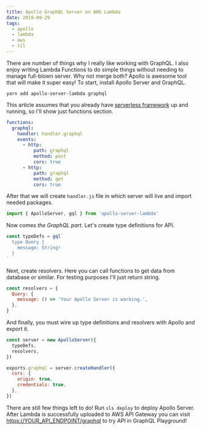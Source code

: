 ```yaml
---
title: Apollo GraphQL Server on AWS Lambda
date: 2019-09-29
tags:
  - apollo
  - lambda
  - aws
  - til
---
```


There are number of things why I really like working with GraphQL. I also enjoy writing Lambda Functions to do simple things without needing to manage full-blown server. Why not merge both? Apollo is awesome tool that will make it super easy! To start, install Apollo Server and GraphQL.

```terminal
yarn add apollo-server-lambda graphql
```

This article assumes that you already have [serverless framework](https://serverless.com/) up and running, so I'll show just functions section.

```yml
functions:
  graphql:
    handler: handler.graphql
    events:
      - http:
          path: graphql
          method: post
          cors: true
      - http:
          path: graphql
          method: get
          cors: true
```

After that we will create `handler.js` file in which server will live and import needed packages.

```js
import { ApolloServer, gql } from 'apollo-server-lambda'
```

Now comes _the GraphQL part_. Let's create type definitions for API.

```js
const typeDefs = gql`
  type Query {
    message: String!
  }
`
```

Next, create resolvers. Here you can call functions to get data from database or similar. For testing purposes I'll just return string.

```js
const resolvers = {
  Query: {
    message: () => 'Your Apollo Server is working.',
  },
}
```

And finally, you must wire up type definitions and resolvers with Apollo and export it.

```js
const server = new ApolloServer({
  typeDefs,
  resolvers,
})

exports.graphql = server.createHandler({
  cors: {
    origin: true,
    credentials: true,
  },
})
```

There are still few things left to do! Run `sls deploy` to deploy Apollo Server. After Lambda is successfully uploaded to AWS API Gateway you can visit [https://YOUR_API_ENDPOINT/graphql](https://your_API_ENDPOINT/graphql) to try API in GraphQL Playground!
